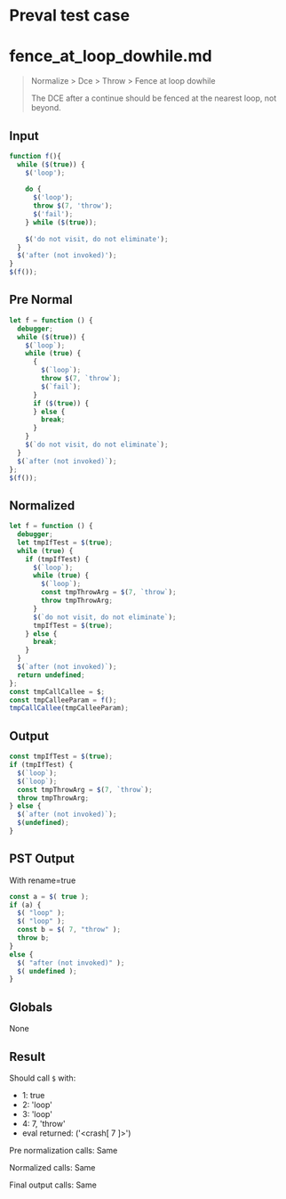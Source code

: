 # Preval test case

# fence_at_loop_dowhile.md

> Normalize > Dce > Throw > Fence at loop dowhile
>
> The DCE after a continue should be fenced at the nearest loop, not beyond.

## Input

`````js filename=intro
function f(){
  while ($(true)) {
    $('loop');
    
    do {
      $('loop');
      throw $(7, 'throw');
      $('fail');
    } while ($(true));
    
    $('do not visit, do not eliminate');
  }
  $('after (not invoked)');
}
$(f());
`````

## Pre Normal


`````js filename=intro
let f = function () {
  debugger;
  while ($(true)) {
    $(`loop`);
    while (true) {
      {
        $(`loop`);
        throw $(7, `throw`);
        $(`fail`);
      }
      if ($(true)) {
      } else {
        break;
      }
    }
    $(`do not visit, do not eliminate`);
  }
  $(`after (not invoked)`);
};
$(f());
`````

## Normalized


`````js filename=intro
let f = function () {
  debugger;
  let tmpIfTest = $(true);
  while (true) {
    if (tmpIfTest) {
      $(`loop`);
      while (true) {
        $(`loop`);
        const tmpThrowArg = $(7, `throw`);
        throw tmpThrowArg;
      }
      $(`do not visit, do not eliminate`);
      tmpIfTest = $(true);
    } else {
      break;
    }
  }
  $(`after (not invoked)`);
  return undefined;
};
const tmpCallCallee = $;
const tmpCalleeParam = f();
tmpCallCallee(tmpCalleeParam);
`````

## Output


`````js filename=intro
const tmpIfTest = $(true);
if (tmpIfTest) {
  $(`loop`);
  $(`loop`);
  const tmpThrowArg = $(7, `throw`);
  throw tmpThrowArg;
} else {
  $(`after (not invoked)`);
  $(undefined);
}
`````

## PST Output

With rename=true

`````js filename=intro
const a = $( true );
if (a) {
  $( "loop" );
  $( "loop" );
  const b = $( 7, "throw" );
  throw b;
}
else {
  $( "after (not invoked)" );
  $( undefined );
}
`````

## Globals

None

## Result

Should call `$` with:
 - 1: true
 - 2: 'loop'
 - 3: 'loop'
 - 4: 7, 'throw'
 - eval returned: ('<crash[ 7 ]>')

Pre normalization calls: Same

Normalized calls: Same

Final output calls: Same

